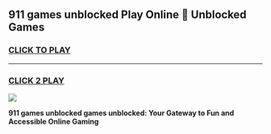 
## 911 games unblocked Play Online 👋 Unblocked Games
<h3>
<a href="https://premium.freeplayer.one?title=911_games_unblocked&ref=19F">CLICK TO PLAY</a></h3>
<hr>

<h3>
<a href="https://premium.freeplayer.one?title=911_games_unblocked&ref=19F">CLICK 2 PLAY</a>
  
</h3>

<a href="https://premium.freeplayer.one?title=911_games_unblocked&ref=19F"><img src="https://clearcache.store/games.png"></a>


**911 games unblocked games unblocked: Your Gateway to Fun and Accessible Online Gaming**

